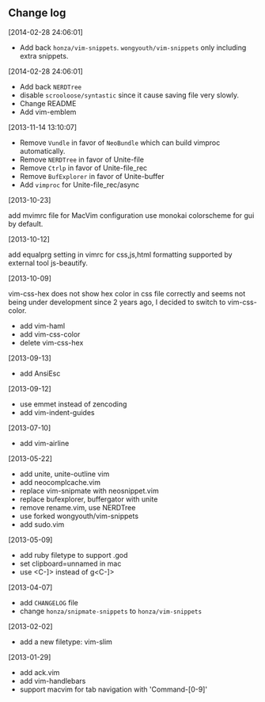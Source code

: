 ## Change log

[2014-02-28 24:06:01]

* Add back `honza/vim-snippets`. `wongyouth/vim-snippets` only including extra snippets.

[2014-02-28 24:06:01]

* Add back `NERDTree`
* disable `scrooloose/syntastic` since it cause saving file very slowly.
* Change README
* Add vim-emblem

[2013-11-14 13:10:07]

* Remove `Vundle` in favor of `NeoBundle` which can build vimproc automatically.
* Remove `NERDTree` in favor of Unite-file
* Remove `Ctrlp` in favor of Unite-file_rec
* Remove `BufExplorer` in favor of Unite-buffer
* Add `vimproc` for Unite-file_rec/async

[2013-10-23]

add mvimrc file for MacVim configuration
use monokai colorscheme for gui by default.

[2013-10-12]

add equalprg setting in vimrc for css,js,html formatting supported by external tool js-beautify.

[2013-10-09]

vim-css-hex does not show hex color in css file correctly and seems not being under development since 2 years ago, I decided to switch to vim-css-color.

* add vim-haml
* add vim-css-color
* delete vim-css-hex

[2013-09-13]

* add AnsiEsc

[2013-09-12]

* use emmet instead of zencoding
* add vim-indent-guides

[2013-07-10]

* add vim-airline

[2013-05-22]

* add unite, unite-outline vim
* add neocomplcache.vim
* replace vim-snipmate with neosnippet.vim
* replace bufexplorer, buffergator with unite
* remove rename.vim, use NERDTree
* use forked wongyouth/vim-snippets
* add sudo.vim

[2013-05-09]

* add ruby filetype to support .god
* set clipboard=unnamed in mac
* use <C-]> instead of g<C-]>

[2013-04-07]

* add `CHANGELOG` file
* change `honza/snipmate-snippets` to `honza/vim-snippets`

[2013-02-02]

* add a new filetype: vim-slim

[2013-01-29]

* add ack.vim
* add vim-handlebars
* support macvim for tab navigation with 'Command-[0-9]'

